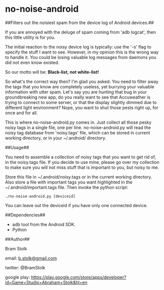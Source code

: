 # no-noise-android

##Filters out the noisiest spam from the device log of Android devices.##

If you are annoyed with the deluge of spam coming from 'adb logcat', then this little utility is for you.

The initial reaction to the noisy device log is typically: use the '-s' flag to specify the stuff I want to see.
However, in my opinion this is the wrong way to handle it.
You could be losing valuable log messages from daemons you did not even know existed.

So our motto will be: **Black-list, not white-list!**

So what's the correct way then?
I'm glad you asked:
You need to filter away the tags that you know are completely useless, yet burrying your valuable information with utter spam.
Let's say you are hunting that bug in your groundbreaking new app, do you really want to see that Accuweather is trying to connect to some server, or that the display slightly dimmed due to different light environment? 
Nope, you want to shut those pests right up, for once and for all.

This is where no-noise-android.py comes in.
Just collect all those pesky noisy tags in a single file, one per line.
no-noise-android.py will read the noisy tag database from 'noisy.tags' file, which can be stored in current working directory, or in your ~/.android/ directory.

##Usage##

You need to assemble a collection of noisy tags that you want to get rid of, in the noisy.tags file.
If you decide to use mine, please go over my collection to make sure you will not miss stuff that is important to you, but noisy to me.

Store this file in ~/.android/noisy.tags or in the current working directory.
Also store a file with important tags you want highlighted in the ~/.android/important.tags file.
Then invoke the python script:

```
./no-noise-android.py [deviceid]
```

You can leave out the deviceid if you have only one connected device.

##Dependencies##

 * adb tool from the Android SDK.
 * Python

##Author##

Bram Stolk

email: b.stolk@gmail.com

twitter: @BramStolk

google play: https://play.google.com/store/apps/developer?id=Game+Studio+Abraham+Stolk&hl=en


